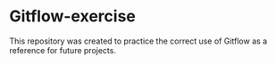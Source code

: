 # Gitflow-exercise
This repository was created to practice the correct use of Gitflow as a reference for future projects.
